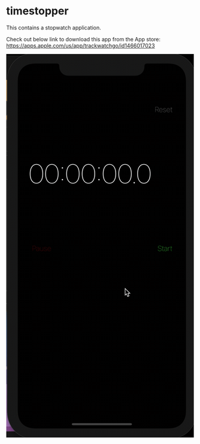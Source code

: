 # timestopper
This contains a stopwatch application. 

Check out below link to download this app from the App store:
https://apps.apple.com/us/app/trackwatchgo/id1466017023


![](2021-01-2922.55.09.gif)
